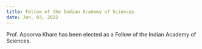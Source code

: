 ```yaml
---
title: Fellow of the Indian Academy of Sciences 
date: Jan. 03, 2022
---
```


Prof. Apoorva Khare has been elected as a Fellow of the Indian Academy of Sciences. 
